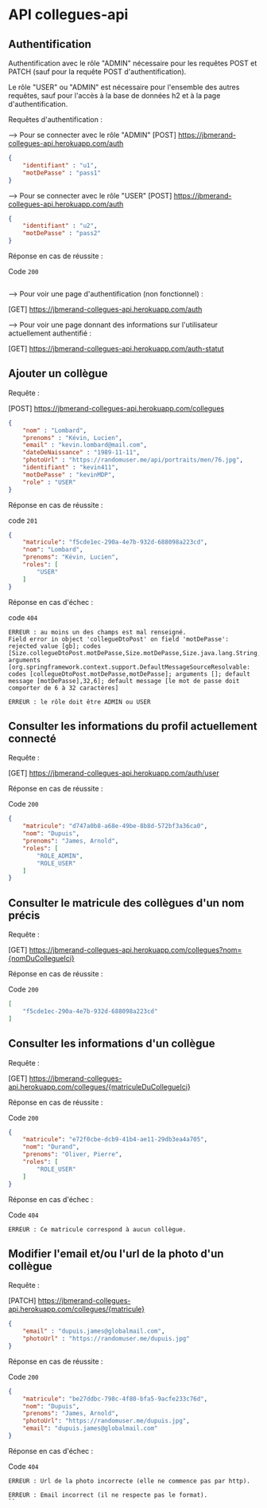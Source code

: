 # API collegues-api

## Authentification

Authentification avec le rôle "ADMIN" nécessaire pour les requêtes POST et PATCH (sauf pour la requête POST
d'authentification).

Le rôle "USER" ou "ADMIN" est nécessaire pour l'ensemble des autres requêtes, sauf pour l'accès à la base de données h2
et à la page d'authentification.


Requêtes d'authentification :

--> Pour se connecter avec le rôle "ADMIN"
[POST] https://jbmerand-collegues-api.herokuapp.com/auth
```JSON
{
    "identifiant" : "u1",
    "motDePasse" : "pass1"
}
```

--> Pour se connecter avec le rôle "USER"
[POST] https://jbmerand-collegues-api.herokuapp.com/auth
```JSON
{
    "identifiant" : "u2",
    "motDePasse" : "pass2"
}
```

Réponse en cas de réussite :

Code `200`

```
```

--> Pour voir une page d'authentification (non fonctionnel) :

[GET] https://jbmerand-collegues-api.herokuapp.com/auth

--> Pour voir une page donnant des informations sur l'utilisateur actuellement authentifié :

[GET] https://jbmerand-collegues-api.herokuapp.com/auth-statut

## Ajouter un collègue

Requête :

[POST] https://jbmerand-collegues-api.herokuapp.com/collegues

```JSON
{
	"nom" : "Lombard",
	"prenoms" : "Kévin, Lucien",
	"email" : "kevin.lombard@mail.com",
	"dateDeNaissance" : "1989-11-11",
	"photoUrl" : "https://randomuser.me/api/portraits/men/76.jpg",
	"identifiant" : "kevin411",
	"motDePasse" : "kevinMDP",
	"role" : "USER"
}
```

Réponse en cas de réussite :

code `201`

```JSON
{
    "matricule": "f5cde1ec-290a-4e7b-932d-688098a223cd",
    "nom": "Lombard",
    "prenoms": "Kévin, Lucien",
    "roles": [
        "USER"
    ]
}
```

Réponse en cas d'échec :

code `404`

```
ERREUR : au moins un des champs est mal renseigné. 
Field error in object 'collegueDtoPost' on field 'motDePasse': rejected value [gb]; codes [Size.collegueDtoPost.motDePasse,Size.motDePasse,Size.java.lang.String,Size]; arguments [org.springframework.context.support.DefaultMessageSourceResolvable: codes [collegueDtoPost.motDePasse,motDePasse]; arguments []; default message [motDePasse],32,6]; default message [le mot de passe doit comporter de 6 à 32 caractères]
```
```
ERREUR : le rôle doit être ADMIN ou USER
```

## Consulter les informations du profil actuellement connecté

Requête :

[GET] https://jbmerand-collegues-api.herokuapp.com/auth/user

Réponse en cas de réussite :

Code `200`

```JSON
{
    "matricule": "d747a0b8-a68e-49be-8b8d-572bf3a36ca0",
    "nom": "Dupuis",
    "prenoms": "James, Arnold",
    "roles": [
        "ROLE_ADMIN",
        "ROLE_USER"
    ]
}
```

## Consulter le matricule des collègues d'un nom précis

Requête :

[GET] https://jbmerand-collegues-api.herokuapp.com/collegues?nom={nomDuCollegueIci}

Réponse en cas de réussite :

Code `200`

```JSON
[
    "f5cde1ec-290a-4e7b-932d-688098a223cd"
]
```

## Consulter les informations d'un collègue

Requête :

[GET] https://jbmerand-collegues-api.herokuapp.com/collegues/{matriculeDuCollegueIci}

Réponse en cas de réussite :

Code `200`

```JSON
{
    "matricule": "e72f0cbe-dcb9-41b4-ae11-29db3ea4a705",
    "nom": "Durand",
    "prenoms": "Oliver, Pierre",
    "roles": [
        "ROLE_USER"
    ]
}
```

Réponse en cas d'échec :

Code `404`

```
ERREUR : Ce matricule correspond à aucun collègue.
```

## Modifier l'email et/ou l'url de la photo d'un collègue

Requête :

[PATCH] https://jbmerand-collegues-api.herokuapp.com/collegues/{matricule}

```JSON
{
	"email" : "dupuis.james@globalmail.com",
	"photoUrl" : "https://randomuser.me/dupuis.jpg"
}
```

Réponse en cas de réussite :

Code `200`

```JSON
{
    "matricule": "be27ddbc-798c-4f80-bfa5-9acfe233c76d",
    "nom": "Dupuis",
    "prenoms": "James, Arnold",
    "photoUrl": "https://randomuser.me/dupuis.jpg",
    "email": "dupuis.james@globalmail.com"
}
```

Réponse en cas d'échec :

Code `404`

```
ERREUR : Url de la photo incorrecte (elle ne commence pas par http).
```
```
ERREUR : Email incorrect (il ne respecte pas le format).
``